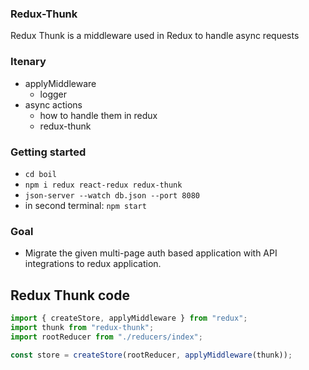 ### Redux-Thunk

Redux Thunk is a middleware used in Redux to handle async requests

### Itenary

- applyMiddleware
  - logger
- async actions
  - how to handle them in redux
  - redux-thunk

### Getting started

- `cd boil`
- `npm i redux react-redux redux-thunk`
- `json-server --watch db.json --port 8080`
- in second terminal: `npm start`

### Goal

- Migrate the given multi-page auth based application with API integrations to redux application.

## Redux Thunk code

```js
import { createStore, applyMiddleware } from "redux";
import thunk from "redux-thunk";
import rootReducer from "./reducers/index";

const store = createStore(rootReducer, applyMiddleware(thunk));
```
